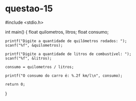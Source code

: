 # questao-15
#include <stdio.h>

int main() {
    float quilometros, litros;
    float consumo;

    printf("Digite a quantidade de quilômetros rodados: ");
    scanf("%f", &quilometros);

    printf("Digite a quantidade de litros de combustível: ");
    scanf("%f", &litros);

    consumo = quilometros / litros;

    printf("O consumo do carro é: %.2f km/l\n", consumo);

    return 0;
}
